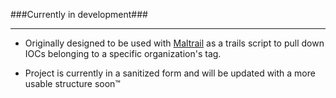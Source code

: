 ###Currently in development###

---

* Originally designed to be used with [Maltrail](https://github.com/stamparm/maltrail) as a trails script to pull down IOCs belonging to a specific organization's tag.

* Project is currently in a sanitized form and will be updated with a more usable structure soon™
